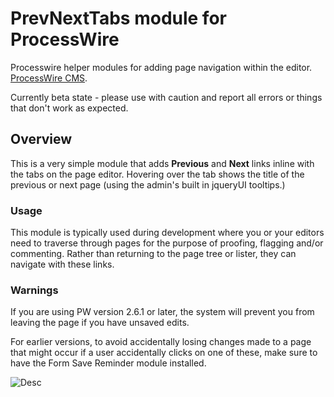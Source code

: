 PrevNextTabs module for ProcessWire
================

Processwire helper modules for adding page navigation within the editor. [ProcessWire CMS](http://processwire.com/).

Currently beta state - please use with caution and report all errors or things that don't work as expected.

## Overview

This is a very simple module that adds **Previous** and **Next** links inline with the tabs on the page editor.
Hovering over the tab shows the title of the previous or next page (using the admin's built in jqueryUI tooltips.)

### Usage

This module is typically used during development where you or your editors need to traverse through pages for the purpose of proofing, flagging and/or commenting. Rather than returning to the page tree or lister, they can navigate with these links.


### Warnings

If you are using PW version 2.6.1 or later, the system will prevent you from leaving the page if you have unsaved edits.

For earlier versions, to avoid accidentally losing changes made to a page that might occur if a user accidentally clicks on one of these, make sure to have the Form Save Reminder module installed.


![Desc](https://raw.githubusercontent.com/outflux3/PrevNextTabs/master/screen.png)
